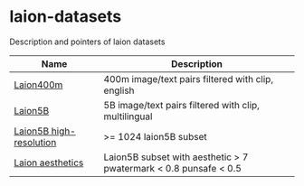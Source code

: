 # laion-datasets
Description and pointers of laion datasets

|        Name                     |          Description                                                 |
|-----------------------------|---------------------------------------------------------|
| [Laion400m][]               |   400m image/text pairs filtered with clip, english                                 |
| [Laion5B][]                 |   5B image/text pairs filtered with clip, multilingual                       |
| [Laion5B high-resolution][] |   >= 1024 laion5B subset       |
| [Laion aesthetics][]        | Laion5B subset with aesthetic > 7 pwatermark < 0.8 punsafe < 0.5 |

  [Laion400m]: https://laion.ai/laion-400-open-dataset/
  [Laion5B]: https://laion.ai/laion-5b-a-new-era-of-open-large-scale-multi-modal-datasets/
  [Laion5B high-resolution]: https://huggingface.co/datasets/laion/laion-high-resolution
  [Laion5B balanced]: https://huggingface.co/datasets/laion/balanced-laion5b
  [Laion aesthetics]: laion-aesthetic.md
